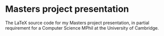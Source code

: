 # Masters project presentation

The LaTeX source code for my Masters project presentation, in partial requirement for a Computer Science MPhil at the University of Cambridge.
